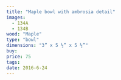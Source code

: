 ```yaml
---
title: "Maple bowl with ambrosia detail"
images:
  - 134A
  - 134B
wood: "Maple"
type: "bowl"
dimensions: "3” x 5 ½” x 5 ½”"
buy:
price: 75
tags:
date: 2016-6-24
---
```


